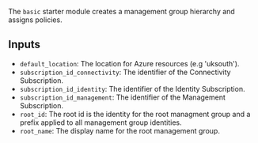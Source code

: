 <!-- markdownlint-disable first-line-h1 -->

The `basic` starter module creates a management group hierarchy and assigns policies.

## Inputs

- `default_location`: The location for Azure resources (e.g 'uksouth').
- `subscription_id_connectivity`: The identifier of the Connectivity Subscription.
- `subscription_id_identity`: The identifier of the Identity Subscription.
- `subscription_id_management`: The identifier of the Management Subscription.
- `root_id`: The root id is the identity for the root managment group and a prefix applied to all management group identities.
- `root_name`: The display name for the root management group.